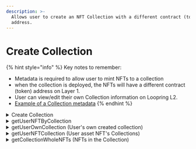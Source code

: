 ```yaml
---
description: >-
  Allows user to create an NFT Collection with a different contract (token)
  address.
---
```


# Create Collection

{% hint style="info" %}
Key notes to remember:

* Metadata is required to allow user to mint NFTs to a collection
* when the collection is deployed, the NFTs will have a different contract (token) address on Layer 1.
* User can view/edit their own Collection information on Loopring L2.
* [Example of a Collection metadata](https://loopring-1.gitbook.io/loopring-university/create-your-nft/minting-nft-on-loopring/requirements-when-minting/example-with-collection-metadata)
{% endhint %}

<details>

<summary>Create Collection</summary>

{% code overflow="wrap" lineNumbers="true" %}
```ts
const eddsaKey = await signatureKeyPairMock(accInfo);
const {apiKey} = await LoopringAPI.userAPI.getUserApiKey(
 { accountId: accInfo.accountId,},
 eddsaKey.sk
);
const response = await LoopringAPI.userAPI.submitNFTCollection({
	name: 'XXX' + Date.now(), //required, one account is not able to multiple
	tileUri: 'ipfs://QmaNZ2FCgvBPqnxtkbToVVbK2Nes6xk5K4Ns6BsmkPucAM', //required
	description: 'test',
	owner: mockData.accInfo.owner,
	avatar: 'ipfs://QmaNZ2FCgvBPqnxtkbToVVbK2Nes6xk5K4Ns6BsmkPucAM',
	banner: 'ipfs://QmaNZ2FCgvBPqnxtkbToVVbK2Nes6xk5K4Ns6BsmkPucAM',
	nftFactory: NFTFactory_Collection[LOOPRING_EXPORTED_ACCOUNT.chainId as ChainId ]},
	LOOPRING_EXPORTED_ACCOUNT.chainId as ChainId,
	mockData.apiKey,
	mockData.eddsaKey.sk)
console.log('createCollection', response)
```
{% endcode %}

</details>

<details>

<summary>getUserNFTByCollection</summary>

{% code overflow="wrap" lineNumbers="true" %}
```ts
const response = await LoopringAPI.userAPI
	.getUserNFTCollection(
		{
			accountId: mockData.accInfo.accountId.toString(),
			limit: 24,
			offset: 0,
		},
		mockData.apiKey
	)
	.catch((_error) => {
		throw _error;
	});
console.log("getUserNFFByCollection", response);
```
{% endcode %}

</details>

<details>

<summary>getUserOwnCollection (User's own created collection)</summary>

{% code overflow="wrap" lineNumbers="true" %}
```ts
const response = await LoopringAPI.userAPI
  .getUserOwnCollection(
    {
      owner: mockData.accInfo.owner,
      limit: 24,
      offset: 0,
      tokenAddress: undefined,
      isMintable: false, //false
    },
    mockData.apiKey
  )
  .catch((_error) => {
    throw _error;
  });
console.log("getUserNFFByCollection", response);
```
{% endcode %}

</details>

<details>

<summary>getUserNFTCollection  (User asset NFT's Collections)</summary>

{% code overflow="wrap" lineNumbers="true" %}
```ts
const response = await LoopringAPI.userAPI
  .getUserNFTCollection({
    tokenAddress: contract, // option
    collectionId: id, // option
    accountId:  mockData.accInfo.accountId,
    limit: 20,
    offset:10,
  }, mockData.apiKey)
```
{% endcode %}

</details>

<details>

<summary>getCollectionWholeNFTs (NFTs in the Collection)</summary>

{% code overflow="wrap" lineNumbers="true" %}
```ts
 const response = await LoopringAPI.nftAPI.getCollectionWholeNFTs({
  id: 279, // collection id, it can from Market config, my NFT's -> collectionInfo, or getUserNFTCollection  
  offset: 0,
  limit: 24,
  metadata: true,
});

    
```
{% endcode %}

</details>

